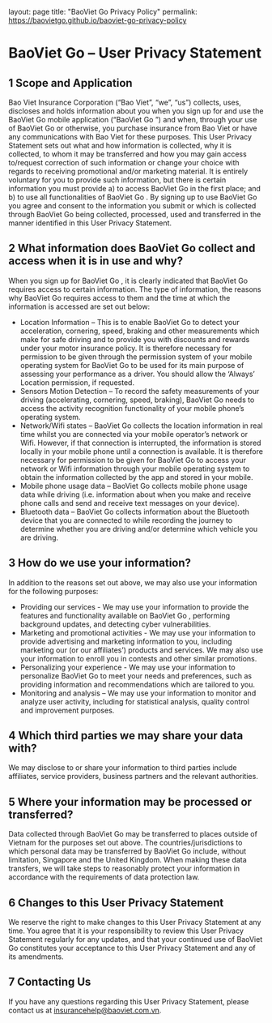 layout: page
title: "BaoViet Go Privacy Policy"
permalink: https://baovietgo.github.io/baoviet-go-privacy-policy

# BaoViet Go – User Privacy Statement

## 1	Scope and Application
Bao Viet Insurance Corporation (“Bao Viet”, “we”, “us”) collects, uses, discloses and holds information about you when you sign up for and use the BaoViet Go mobile application (“BaoViet Go ”) and when, through your use of BaoViet Go or otherwise, you purchase insurance from Bao Viet or have any communications with Bao Viet for these purposes.
This User Privacy Statement sets out what and how information is collected, why it is collected, to whom it may be transferred and how you may gain access to/request correction of such information or change your choice with regards to receiving promotional and/or marketing material. It is entirely voluntary for you to provide such information, but there is certain information you must provide a) to access BaoViet Go in the first place; and b) to use all functionalities of BaoViet Go .
By signing up to use BaoViet Go you agree and consent to the information you submit or which is collected through BaoViet Go being collected, processed, used and transferred in the manner identified in this User Privacy Statement.
  
## 2	What information does BaoViet Go collect and access when it is in use and why?
When you sign up for BaoViet Go , it is clearly indicated that BaoViet Go requires access to certain information. The type of information, the reasons why BaoViet Go requires access to them and the time at which the information is accessed are set out below:
- Location Information – This is to enable BaoViet Go to detect your acceleration, cornering, speed, braking and other measurements which make for safe driving and to provide you with discounts and rewards under your motor insurance policy. It is therefore necessary for permission to be given through the permission system of your mobile operating system for BaoViet Go to be used for its main purpose of assessing your performance as a driver. You should allow the ‘Always’ Location permission, if requested.
- Sensors Motion Detection – To record the safety measurements of your driving (accelerating, cornering, speed, braking), BaoViet Go needs to access the activity recognition functionality of your mobile phone’s operating system. 
- Network/Wifi states – BaoViet Go collects the location information in real time whilst you are connected via your mobile operator’s network or Wifi. However, if that connection is interrupted, the information is stored locally in your mobile phone until a connection is available. It is therefore necessary for permission to be given for BaoViet Go to access your network or Wifi information through your mobile operating system to obtain the information collected by the app and stored in your mobile.
- Mobile phone usage data – BaoViet Go collects mobile phone usage  data while driving (i.e. information about when you make and receive phone calls and send and receive text messages on your device).
- Bluetooth data – BaoViet Go collects information about the Bluetooth device that you are connected to while recording the journey to determine whether you are driving and/or determine which vehicle you are driving.
  
## 3	How do we use your information?
In addition to the reasons set out above, we may also use your information for the following purposes:
- Providing our services - We may use your information to provide the features and functionality available on BaoViet Go , performing background updates, and detecting cyber vulnerabilities.
- Marketing and promotional activities - We may use your information to provide advertising and marketing information to you, including marketing our (or our affiliates’) products and services. We may also use your information to enroll you in contests and other similar promotions.
- Personalizing your experience - We may use your information to personalize BaoViet Go to meet your needs and preferences, such as providing information and recommendations which are tailored to you.
- Monitoring and analysis – We may use your information to monitor and analyze user activity, including for statistical analysis, quality control and improvement purposes.
 
## 4	Which third parties we may share your data with?
We may disclose to or share your information to third parties include affiliates, service providers, business partners and the relevant authorities.
 
## 5	Where your information may be processed or transferred?
Data collected through BaoViet Go may be transferred to places outside of Vietnam for the purposes set out above. The countries/jurisdictions to which personal data may be transferred by BaoViet Go include, without limitation, Singapore and the United Kingdom.
When making these data transfers, we will take steps to reasonably protect your information in accordance with the requirements of data protection law.

## 6	 Changes to this User Privacy Statement
We reserve the right to make changes to this User Privacy Statement at any time. You agree that it is your responsibility to review this User Privacy Statement regularly for any updates, and that your continued use of BaoViet Go constitutes your acceptance to this User Privacy Statement and any of its amendments.

## 7	Contacting Us
If you have any questions regarding this User Privacy Statement, please contact us at insurancehelp@baoviet.com.vn.
